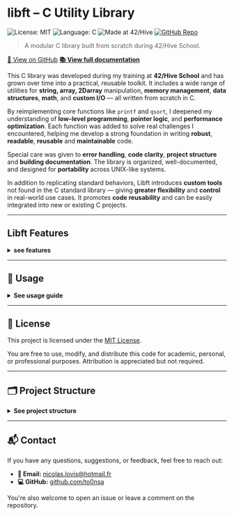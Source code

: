 # libft – C Utility Library

![License: MIT](https://img.shields.io/badge/license-MIT-green.svg)
![Language: C](https://img.shields.io/badge/language-C-blue.svg)
![Made at 42/Hive](https://img.shields.io/badge/made%20at-42%20Hive-blueviolet)
[![GitHub Repo](https://img.shields.io/badge/GitHub-libft-black?logo=github)](https://github.com/nicolas-lovis/libft)

> A modular C library built from scratch during 42/Hive School.

[🔗 View on GitHub](https://github.com/to0nsa/libft)
**[📚 View full documentation](https://to0nsa.github.io/libft/)**

This C library was developed during my training at **42/Hive School** and has grown over time into a practical, reusable toolkit. It includes a wide range of utilities for **string, array, 2Darray** manipulation, **memory management**, **data structures**, **math**, and **custom I/O** — all written from scratch in C.

By reimplementing core functions like `printf` and `qsort`, I deepened my understanding of **low-level programming**, **pointer logic**, and **performance optimization**. Each function was added to solve real challenges I encountered, helping me develop a strong foundation in writing **robust**, **readable**, **reusable** and **maintainable** code.

Special care was given to **error handling**, **code clarity**, **project structure** and **building documentation**. The library is organized, well-documented, and designed for **portability** across UNIX-like systems.

In addition to replicating standard behaviors, Libft introduces **custom tools** not found in the C standard library — giving **greater flexibility** and **control** in real-world use cases. It promotes **code reusability** and can be easily integrated into new or existing C projects.

---

## Libft Features

<details>
<summary><strong>see features</strong></summary>

Libft is a foundational C library that offers a comprehensive toolkit for low-level programming. It emphasizes **performance**, **reliability**, and **clarity**, making it a solid base for building larger software systems.

**🔐 Memory-Safe Operations**
All functions are implemented with a strong focus on memory safety. This includes careful handling of buffer boundaries, null-terminated strings, and dynamic memory allocation to prevent common pitfalls like buffer overflows or memory leaks.

**⚠️ Consistent Error Handling**
Functions gracefully handle edge cases and failure scenarios, such as null inputs or allocation errors. Return values are designed to be predictable and easily checkable, reducing the risk of undefined behavior.

**🛡️ Defensive Design**
Every function is built to fail safely. This defensive approach ensures that developers can integrate Libft into their codebases without introducing instability or hidden bugs.

**📘 Solid Documentation**
Each module is thoroughly documented using Doxygen, with clear descriptions, usage guidelines, and grouping by functionality. This makes the library easy to navigate, understand, and maintain—even as it grows in complexity.

**🧪 Tested and Modular**
Each component of the library is modular and independently testable, making it easy to maintain, extend, or integrate into larger projects. The code follows clear conventions to support readability and maintainability.

**📚 Educational and Practical**
Originally designed as an educational exercise, Libft serves both as a learning tool and a practical foundation for writing robust C programs without relying on the standard library in constrained environments.

<details>
<summary><strong>📚 String</strong></summary>


- **Memory Safety**: Functions like `ft_strcpy`, `ft_strdup`, and `ft_strcat` ensure safe copying, avoiding buffer overflows or unintentional memory corruption.
- **Error Handling**: Most functions, especially those dealing with dynamic memory allocation (e.g., `ft_strdup`), gracefully handle errors such as memory allocation failures, returning `NULL` when necessary.
- **String Manipulation**:
  - Functions like `ft_strjoin` allow concatenation of strings while managing memory efficiently.
  - `ft_strtrim` helps remove unwanted characters from both ends of a string, useful for sanitizing input.
  - `ft_split` splits a string by a delimiter (usually a character) and returns an array of substrings. It's ideal for parsing inputs like CSV or space-separated values.
  - `ft_split_charset` splits a string based on any set of characters from a given charset, providing a more flexible solution for splitting strings with multiple delimiters or special characters.
- **Comparison**: String comparison functions like `ft_strcmp` and `ft_strncmp` provide reliable ways to compare strings, supporting various use cases such as lexicographical sorting or equality checks.
- **Copying and Duplication**: Functions like `ft_strncpy` and `ft_strdup` allow for secure string copying and duplication, handling edge cases like null-terminated strings or fixed-size buffers.
- **Error-proof Design**: Each utility function is designed to return consistent results while minimizing the risk of **undefined behavior** (null pointer dereferencing, buffer overflow...).
</details>

<details>
<summary><strong>📚 String & Number Conversion</strong></summary>

Libft provides a set of functions for **string-to-number** and **number-to-string** conversions, allowing seamless manipulation and transformation between different data types.

- **Integer to String**:
  - `ft_itoa`: Converts an integer to a string representation.
  - `ft_itoa_base`: Converts an integer to a string representation in any given base (binary, hexadecimal).

- **String to Integer**:
  - `ft_atoi`: Converts a string to an integer, handling edge cases like leading whitespaces and signs.
  - `ft_atoll`: Similar to `ft_atoi` but returns a `long long` value for larger integers.

- **Unsigned Integer Conversion**:
  - `ft_utoa`: Converts an unsigned integer to a string.

These functions allow reliable conversion between different data types efficiently and are often used for **parsing**, **formatting** in many applications.
</details>

<details>
<summary><strong>📚 Array</strong></summary>

Libft provides a set of functions for efficiently working with arrays, including handling their sizes, copying, freeing, and printing.

- **Array Size**:
  - `ft_arraysize`: Returns the number of elements in an array, useful for dynamic arrays where size is not explicitly tracked.
- **Array Copying**:
  - `ft_copy_strarray`: Creates a duplicate of an array of strings, making it easy to clone or manipulate arrays without modifying the original.
- **Array Memory Management**:
  - `ft_free_array`: Frees the memory occupied by an array, preventing memory leaks when dynamically allocated arrays are no longer needed.
- **Array Output**:
  - `ft_putintarray`: Prints an array of integers, useful for debugging or displaying arrays in a readable format.

These functions streamline common array operations while ensuring memory safety and efficiency.
</details>

<details>
<summary><strong>📚 Custom `ft_printf`</strong></summary>

This is a custom implementation of the standard `printf` function, created as part of my **Hive School** curriculum. The goal of this project was to replicate the behavior of the `printf` function while gaining a deeper understanding of how it works.

- Supports basic format specifiers (e.g., `%s`, `%d`, `%x`, `%c`, etc.)
- Handles custom formatting (width, precision, and flags)
- Manages memory efficiently with error handling and safe string manipulation
- Fully implemented from scratch, without using the standard `printf` library

This project helped me strengthen my skills in **variadic functions**, **formatting** string output, and **dynamic memory allocation** in C.
</details>

<details>
<summary><strong>📚 2Darray</strong></summary>

Libft provides essential functions for managing 2D arrays (matrices), enabling efficient creation, manipulation, and printing of matrix-like structures.

- **Matrix Creation**:
  - `ft_create_matrix`: Allocates memory for a 2D array (matrix) of integers, allowing for easy manipulation of grid-like data structures.
- **Matrix Copying**:
  - `ft_copy_matrix`: Creates a copy of an existing matrix, useful for preserving original data when performing operations on copies.
- **Matrix Memory Management**:
  - `ft_free_matrix`: Frees the memory allocated for a matrix, ensuring that there are no memory leaks.
- **Matrix Output**:
  - `ft_print_matrix`: Prints the contents of a matrix in a human-readable format, making it easier to debug or visualize the data.
- **String to Matrix Conversion**:
  - `ft_strarr_to_matrix`: Converts an array of strings into a matrix of integers, useful for parsing string-based data into a structured matrix format.

These functions simplify the management of matrix-based data, enhancing both the readability and performance of matrix operations.
</details>

<details>
<summary><strong>📚 Memory</strong></summary>

Libft provides a suite of **memory management** functions that offer essential tools for safe and efficient manipulation of memory. These utilities are designed to handle tasks such as memory allocation, copying, setting, and comparing, ensuring that the program handles memory safely and without errors.

- Functions for allocating memory (`ft_calloc`, `ft_realloc`).
- Efficient memory manipulation with utilities like `ft_memcpy`, `ft_memmove`, and `ft_memset`.
- Memory comparison and search with `ft_memcmp` and `ft_memchr`.

These functions are crucial for handling raw memory operations and are often used in lower-level system programming, embedded systems, and scenarios where performance and memory safety are key.
</details>

<details>
<summary><strong>🔗 Linked List Operations</strong></summary>

Libft provides a collection of **Linked List** functions that allow for easy management of dynamic data structures. These functions enable efficient manipulation of linked lists for various use cases, such as quick prototyping or managing non-contiguous memory.

- **Creation and Deletion**:
  - `ft_lstnew`: Creates a new node with the given content.
  - `ft_lstdelone`: Deletes a node and frees its memory.
  - `ft_lstclear`: Removes all nodes in a list, freeing the entire structure.

- **Insertion and Removal**:
  - `ft_lstadd_front`: Inserts a node at the beginning of the list.
  - `ft_lstadd_back`: Inserts a node at the end of the list.
  - `ft_lstdelete`: Deletes a specific node from the list.
- **Iteration and Mapping**:
  - `ft_lstiter`: Iterates over each node and applies a function to its content.
  - `ft_lstmap`: Creates a new list by applying a function to each node’s content.
- **Size and Last Node**:
  - `ft_lstsize`: Returns the total number of elements in the list.
  - `ft_lstlast`: Retrieves the last node of the list.

These functions offer a flexible approach to working with linked lists and can be easily adapted for complex tasks requiring dynamic data handling.
</details>

<details>
<summary><strong>📝 I/O Helpers</strong></summary>

Libft provides a set of **I/O helper functions** designed to simplify reading and writing operations with file descriptors, while ensuring **safe and efficient** data handling.

- **File Input**:
  - `get_next_line`: Reads a line from a file descriptor, returning it as a string. This is useful for reading files line by line without loading the entire file into memory.

- **File Output**:
  - `ft_putstr_fd`: Safely writes a string to a specified file descriptor, ensuring proper handling of different output streams.
  - `ft_putnbr_fd`: Writes an integer to a file descriptor, converting it to a string for output.

These functions streamline file input and output operations while ensuring **safe memory usage** and **error handling**, making them ideal for tasks that involve reading from or writing to files or standard output.
</details>

<details>
<summary><strong>⚡ Generic Quick Sort (`ft_qsort`)</strong></summary>

A fully generic, optimized quicksort implementation for sorting any array type.

- Works with **any data type** (int, double, structs…) via a user-provided comparator.
- Uses **median-of-three pivot selection** to avoid worst-case scenarios.
- Falls back to **insertion sort** for small partitions for better performance.
- Includes **tail recursion optimization** to reduce call stack usage.
- Custom **`ft_swap`** handles generic byte-wise swapping.
</details>

<details>
<summary><strong>📐 Math & Vector</strong></summary>

Libft provides a set of **mathematical** and **vector-related** functions that are essential for performing geometric and mathematical operations, particularly in **2D/3D vector calculations**.

- **Angle Conversion**:
  - `deg_to_rad`: Converts degrees to radians.
  - `rad_to_deg`: Converts radians to degrees.
  - `wrap_angle`: Normalizes an angle to the range `[0, 2π)`.
- **Distance Calculations**:
  - `ft_manhattan_dist_point`: Computes the **Manhattan distance** between two `t_point` structs (integer points).
  - `ft_manhattan_dist_dpoint`: Computes the **Manhattan distance** between two `t_dpoint` structs (floating-point points).
  - `ft_euclidean_dist_point`: Computes the **Euclidean distance** between two `t_point` structs (integer points).
  - `ft_euclidean_dist_dpoint`: Computes the **Euclidean distance** between two `t_dpoint` structs (floating-point points).
- **Mathematical Operations**:
  - `clamp`: Clamps a value between a specified minimum and maximum.
  - `get_fractional_part`: Returns the fractional part of a floating-point number.
  - `wrap_in_range`: Wraps a value within a specified range.
- **Vector Operations**:
  - `get_vector_length`: Calculates the **magnitude** (length) of a vector.
  - `divide_vector_by_scalar`: Divides a vector by a scalar.
  - `get_normalized_vector`: Returns the **unit vector** (normalized vector) from a given vector.
  - `get_vector_angle`: Returns the angle of a vector relative to the x-axis.
  - `get_vector_angle_between`: Calculates the angle between two vectors.
  - `get_direction_vector`: Returns the direction vector from one point to another.
  - `get_unit_direction_vector`: Returns the unit direction vector from one point to another.
  - `get_dot_product`: Computes the **dot product** of two vectors.

These functions provide the foundation for performing efficient **vector mathematics**, **distance calculations**, and **angle conversions**, crucial for projects involving graphics, physics simulations, or geometry-related tasks.
</details>

<details>
<summary><strong>🎲 Random Number Generator (`ft_rand`)</strong></summary>

`ft_rand` is a custom implementation of a random number generator (RNG) designed to provide efficient and **deterministic random numbers**. It uses the **Xorshift32** algorithm for generating pseudo-random integers, based on the current system time.

- **Efficient RNG**: Uses the **Xorshift32** method, which is fast and has a low computational overhead.
- **Range Control**: Allows specifying a **range** (`min` and `max`) for generating random numbers within a given interval.
- **System Time Seed**: Seeds the RNG using the system's current time to ensure non-repetitive sequences.

This function is useful for simulations, games, or any applications where you need **randomized behavior** without relying on external libraries or functions.
</details>

</details>

---
## 🚀 Usage
<details>
<summary><strong> See usage guide  </strong></summary>

🛠️ To build the **static library**, in the `libft folder` run:
```bash
make
```

🧪 **Example**
```c
#include "libft.h" // Include the header

int	main(void)
{
    ft_putstr_fd("Hello from libft!\n", 1);
    return (0);
}
```
🖥️ **Compile** your program with the library, `main.c` being in the same directory as `libft folder`:
```bash
gcc main.c -I libft/include -L libft/lib -lft -o my_program
```
ℹ️ This links your code against libft.a, using libft.h for declarations.
</details>

---
## 📝 License

This project is licensed under the [MIT License](LICENSE).

You are free to use, modify, and distribute this code for academic, personal, or professional purposes. Attribution is appreciated but not required.

---

## 🗂️ Project Structure

<details>
<summary><strong> See project structure  </strong></summary>

```plaintext
libft/
├── docs/
├── include/
│   ├── ft_2darray.h
│   ├── ft_array.h
│   ├── ft_check.h
│   ├── ft_convert.h
│   ├── ft_file.h
│   ├── ft_list.h
│   ├── ft_math.h
│   ├── ft_memory.h
│   ├── ft_output.h
│   ├── ft_printf.h
│   ├── ft_sorting.h
│   ├── ft_string.h
│   ├── ft_utils.h
│   └── libft.h
├── srcs/
│   ├── 2Darray/
│   ├── array/
│   ├── check/
│   ├── convert/
│   ├── file_utils/
│   ├── ft_printf/
│   ├── list/
│   ├── math/
│   ├── mem/
│   ├── output/
│   ├── sort/
│   ├── str/
│   └── utilities/
├── .clang-format
├── .gitignore
├── Doxyfile
├── DOXYGEN_STYLE_GUIDE.md
├── format_all.sh
├── LICENSE
├── Makefile
└── README.md
```

</details>

---

## 📬 Contact

If you have any questions, suggestions, or feedback, feel free to reach out:

- **📧 Email:** nicolas.lovis@hotmail.fr
- **💻 GitHub:** [github.com/to0nsa](https://github.com/to0nsa)

You're also welcome to open an issue or leave a comment on the repository.
